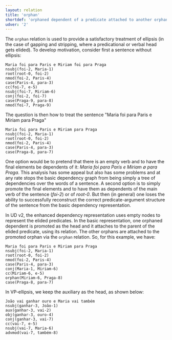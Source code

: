 ```yaml
---
layout: relation
title: 'orphan'
shortdef: 'orphaned dependent of a predicate attached to another orphan'
udver: '2'
---
```


The `orphan` relation is used to provide a satisfactory treatment of
ellipsis (in the case of gapping and stripping, where a predicational
or verbal head gets elided).
To develop motivation, consider first a sentence without ellipsis:

~~~ sdparse
Maria foi para Paris e Miriam foi para Praga
nsubj(foi-2, Maria-1)
root(root-0, foi-2)
nmod(foi-2, Paris-4)
case(Paris-4, para-3)
cc(foi-7, e-5)
nsubj(foi-7, Miriam-6)
conj(foi-2, foi-7)
case(Praga-9, para-8)
nmod(foi-7, Praga-9)
~~~

The question is then how to treat the sentence "Maria foi para Paris e
Miriam para Praga"

~~~ sdparse
Maria foi para Paris e Miriam para Praga
nsubj(foi-2, Maria-1)
root(root-0, foi-2)
nmod(foi-2, Paris-4)
case(Paris-4, para-3)
case(Praga-8, para-7)
~~~

One option would be to pretend that there is an empty verb and to have
the final elements be dependents of it: *Maria foi para Paris e Miriam
∅ para Praga*. This analysis has some appeal but also has some
problems and at any rate stops the basic dependency graph from being
simply a tree of dependencies over the words of a sentence. A second
option is to simply promote the final elements and to have them as
dependents of the main verb of the sentence (*foi-2*) or of
*root-0*. But then (in general) one loses the ability to successfully
reconstruct the correct predicate-argument structure of the sentence
from the basic dependency representation.

In UD v2, the enhanced dependency representation uses empty nodes to
represent the elided predicates. In the basic representation, one
orphaned dependent is promoted as the head and it attaches to the
parent of the elided predicate, using its relation. The other orphans
are attached to the promoted orphan via the `orphan` relation. So, for this example, we have:

~~~ sdparse
Maria foi para Paris e Miriam para Praga
nsubj(foi-2, Maria-1)
root(root-0, foi-2)
nmod(foi-2, Paris-4)
case(Paris-4, para-3)
conj(Maria-1, Miriam-6)
cc(Miriam-6, e-5)
orphan(Miriam-6, Praga-8)
case(Praga-8, para-7)
~~~

In VP-ellipsis, we keep the auxiliary as the head, as shown below:

~~~ sdparse
João vai ganhar ouro e Maria vai também
nsubj(ganhar-3, João-1)
aux(ganhar-3, vai-2)
obj(ganhar-3, ouro-4)
conj(ganhar-3, vai-7)
cc(vai-7, e-5)
nsubj(vai-7, Maria-6)
advmod(vai-7, também-8)
~~~
<!-- Interlanguage links updated Po 6. listopadu 2023, 21:43:22 CET -->
